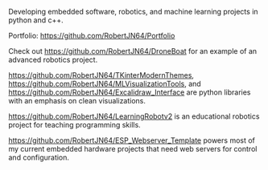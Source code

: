 Developing embedded software, robotics, and machine learning projects in python and c++.

Portfolio: https://github.com/RobertJN64/Portfolio

Check out https://github.com/RobertJN64/DroneBoat for an example of an advanced robotics project.

https://github.com/RobertJN64/TKinterModernThemes, https://github.com/RobertJN64/MLVisualizationTools, and https://github.com/RobertJN64/Excalidraw_Interface are python libraries with an emphasis on clean visualizations.

https://github.com/RobertJN64/LearningRobotv2 is an educational robotics project for teaching programming skills.

https://github.com/RobertJN64/ESP_Webserver_Template powers most of my current embedded hardware projects that need web servers for control and configuration.
